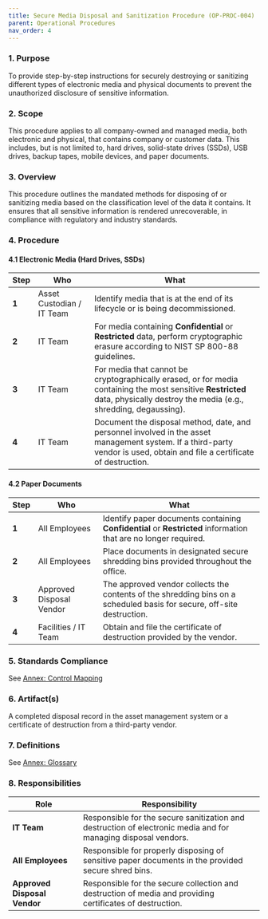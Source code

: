 ```yaml
---
title: Secure Media Disposal and Sanitization Procedure (OP-PROC-004)
parent: Operational Procedures
nav_order: 4
---
```

### 1. Purpose

To provide step-by-step instructions for securely destroying or sanitizing different types of electronic media and physical documents to prevent the unauthorized disclosure of sensitive information.

### 2. Scope

This procedure applies to all company-owned and managed media, both electronic and physical, that contains company or customer data. This includes, but is not limited to, hard drives, solid-state drives (SSDs), USB drives, backup tapes, mobile devices, and paper documents.

### 3. Overview

This procedure outlines the mandated methods for disposing of or sanitizing media based on the classification level of the data it contains. It ensures that all sensitive information is rendered unrecoverable, in compliance with regulatory and industry standards.

### 4. Procedure

#### 4.1 Electronic Media (Hard Drives, SSDs)

| **Step** | **Who**                      | **What**                                                                                                                                                              |
| -------- | ---------------------------- | --------------------------------------------------------------------------------------------------------------------------------------------------------------------- |
| **1**    | Asset Custodian / IT Team    | Identify media that is at the end of its lifecycle or is being decommissioned.                                                                                        |
| **2**    | IT Team                      | For media containing **Confidential** or **Restricted** data, perform cryptographic erasure according to NIST SP 800-88 guidelines.                                     |
| **3**    | IT Team                      | For media that cannot be cryptographically erased, or for media containing the most sensitive **Restricted** data, physically destroy the media (e.g., shredding, degaussing). |
| **4**    | IT Team                      | Document the disposal method, date, and personnel involved in the asset management system. If a third-party vendor is used, obtain and file a certificate of destruction. |

#### 4.2 Paper Documents

| **Step** | **Who**                      | **What**                                                                                                                                                              |
| -------- | ---------------------------- | --------------------------------------------------------------------------------------------------------------------------------------------------------------------- |
| **1**    | All Employees                | Identify paper documents containing **Confidential** or **Restricted** information that are no longer required.                                                           |
| **2**    | All Employees                | Place documents in designated secure shredding bins provided throughout the office.                                                                                   |
| **3**    | Approved Disposal Vendor     | The approved vendor collects the contents of the shredding bins on a scheduled basis for secure, off-site destruction.                                                |
| **4**    | Facilities / IT Team         | Obtain and file the certificate of destruction provided by the vendor.                                                                                                |

### 5. Standards Compliance

See [Annex: Control Mapping](../_annexes/control_mapping.md)

### 6. Artifact(s)

A completed disposal record in the asset management system or a certificate of destruction from a third-party vendor.

### 7. Definitions

See [Annex: Glossary](../_annexes/glossary.md)

### 8. Responsibilities

| **Role**                 | **Responsibility**                                                                                             |
| ------------------------ | -------------------------------------------------------------------------------------------------------------- |
| **IT Team**              | Responsible for the secure sanitization and destruction of electronic media and for managing disposal vendors. |
| **All Employees**        | Responsible for properly disposing of sensitive paper documents in the provided secure shred bins.             |
| **Approved Disposal Vendor** | Responsible for the secure collection and destruction of media and providing certificates of destruction.    |
